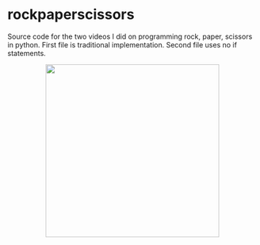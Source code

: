 # rockpaperscissors
Source code for the two videos I did on programming rock, paper, scissors in python. First file is traditional implementation. Second file uses no if statements.
<p align="center">
  <img src="https://www.helpmykidlearn.ie/images/uploads/rock,_paper_larger.jpg" width="350">
</p>
